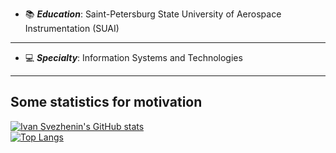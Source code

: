 <!--
**BobbyGoop/BobbyGoop** is a ✨ _special_ ✨ repository because its `README.md` (this file) appears on your GitHub profile.

Here are some ideas to get you started:

- 🔭 I’m currently working on ...
- 🌱 I’m currently learning ...
- 👯 I’m looking to collaborate on ...
- 🤔 I’m looking for help with ...
- 💬 Ask me about ...
- 📫 How to reach me: ...
- 😄 Pronouns: ...
- ⚡ Fun fact: ...
-->

- 📚 ***Education***: Saint-Petersburg State University of Aerospace Instrumentation (SUAI)
*********************************************************************************************
- 💻 ***Specialty***: Information Systems and Technologies
*********************************************************************************************

## Some statistics for motivation
[![Ivan Svezhenin's GitHub stats](https://github-readme-stats.vercel.app/api?username=BobbyGoop)](https://github.com/anuraghazra/github-readme-stats)
<br />
[![Top Langs](https://github-readme-stats.vercel.app/api/top-langs/?username=BobbyGoop&langs_count=8&layout=compact)](https://github.com/anuraghazra/github-readme-stats)
<br />

